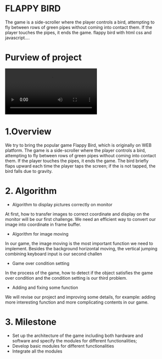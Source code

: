 # FLAPPY BIRD
The game is a side-scroller where the player controls a bird, attempting to fly between rows of green pipes without coming into contact them. If the player touches the pipes, it ends the game.
flappy bird with html css and javascript....

# Purview of project

<video controls autoplay src="./Assets/video/flappybird.mp4" title="Title"></video>

# 1.Overview
We try to bring the popular game Flappy Bird, which is originally on WEB platform.
The game is a side-scroller where the player controls a bird, attempting to fly between rows of green pipes without coming into contact them. If the player touches the pipes, it ends the game. The bird briefly flaps upward each time the player taps the screen; if the is not tapped, the bird falls due to gravity.

# 2. Algorithm

- Algorithm to display pictures correctly on monitor

At first, how to transfer images to correct coordinate and display on
the monitor will be our first challenge. We need an efficient way to
convert our image into coordinate in frame buffer.

- Algorithm for image moving

In our game, the image moving is the most important function we
need to implement. Besides the background horizontal moving, the
vertical jumping combining keyboard input is our second challen

- Game over condition setting

In the process of the game, how to detect if the object satisfies the
game over condition and the condition setting is our third problem.

- Adding and fixing some function

We will revise our project and improving some details, for example:
adding more interesting function and more complicating contents in our
game.


# 3. Milestone

- Set up the architecture of the game including both hardware and software and specify the modules for different functionalities;
- Develop basic modules for different functionalities
- Integrate all the modules

